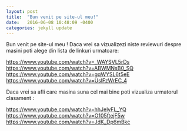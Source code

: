 ```yaml
---
layout: post
title:  "Bun venit pe site-ul meu!"
date:   2016-06-08 10:48:09 -0400
categories: jekyll update
---
```

Bun venit pe site-ul meu ! Daca vrei sa vizualizezi niste reviewuri despre masini poti alege din lista de linkuri urmatoare:

https://www.youtube.com/watch?v=_WAYSVL5rDs
https://www.youtube.com/watch?v=ABWMNsB0_SQ
https://www.youtube.com/watch?v=gqWYSL6t5eE
https://www.youtube.com/watch?v=UslFzWrEC_4 

Daca vrei sa afli care masina suna cel mai bine poti vizualiza urmatorul clasament :

https://www.youtube.com/watch?v=hhJelyFL_YQ
https://www.youtube.com/watch?v=O105ftejF5w
https://www.youtube.com/watch?v=JdK_Dp6mBkc

[jekyll-docs]: http://jekyllrb.com/docs/home
[jekyll-gh]:   https://github.com/jekyll/jekyll
[jekyll-talk]: https://talk.jekyllrb.com/
